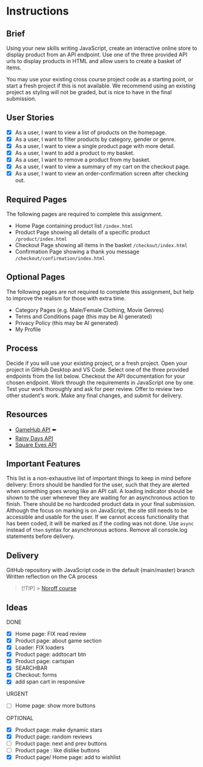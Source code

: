 # Instructions

## Brief

Using your new skills writing JavaScript, create an interactive online store to display product from an API endpoint. Use one of the three provided API urls to display products in HTML and allow users to create a basket of items.

You may use your existing cross course project code as a starting point, or start a fresh project if this is not available. We recommend using an existing project as styling will not be graded, but is nice to have in the final submission.

## User Stories

- [x] As a user, I want to view a list of products on the homepage.
- [x] As a user, I want to filter products by category, gender or genre.
- [x] As a user, I want to view a single product page with more detail.
- [x] As a user, I want to add a product to my basket.
- [x] As a user, I want to remove a product from my basket.
- [x] As a user, I want to view a summary of my cart on the checkout page.
- [x] As a user, I want to view an order-confirmation screen after checking out.

## Required Pages

The following pages are required to complete this assignment.

- Home Page containing product list `/index.html`
- Product Page showing all details of a specific product `/product/index.html`
- Checkout Page showing all items in the basket `/checkout/index.html`
- Confirmation Page showing a thank you message `/checkout/confirmation/index.html`

## Optional Pages

The following pages are not required to complete this assignment, but help to improve the realism for those with extra time.

- Category Pages (e.g. Male/Female Clothing, Movie Genres)
- Terms and Conditions page (this may be AI generated)
- Privacy Policy (this may be AI generated)
- My Profile

## Process

Decide if you will use your existing project, or a fresh project.
Open your project in GitHub Desktop and VS Code.
Select one of the three provided endpoints from the list below.
Checkout the API documentation for your chosen endpoint.
Work through the requirements in JavaScript one by one.
Test your work thoroughly and ask for peer review.
Offer to review two other student's work.
Make any final changes, and submit for delivery.

## Resources

- [GameHub API](https://docs.noroff.dev/ecom-endpoints/gamehub) ⬅️
- [Rainy Days API](https://docs.noroff.dev/ecom-endpoints/rainy-days)
- [Square Eyes API](https://docs.noroff.dev/ecom-endpoints/square-eyes)

## Important Features

This list is a non-exhaustive list of important things to keep in mind before delivery:
Errors should be handled for the user, such that they are alerted when something goes wrong like an API call.
A loading indicator should be shown to the user whenever they are waiting for an asynchronous action to finish.
There should be no hardcoded product data in your final submission.
Although the focus on marking is on JavaScript, the site still needs to be accessible and usable for the user. If we cannot access functionality that has been coded, it will be marked as if the coding was not done.
Use `async` instead of `then` syntax for asynchronous actions.
Remove all console.log statements before delivery.

## Delivery

GitHub repository with JavaScript code in the default (main/master) branch
Written reflection on the CA process

> [!TIP] > [Noroff course](https://mollify.noroff.dev/content/feu1/javascript-1/module-1?nav=course)

## Ideas

DONE

- [x] Home page: FIX read review
- [x] Product page: about game section
- [x] Loader: FIX loaders
- [x] Product page: addtocart btn
- [x] Product page: cartspan
- [x] SEARCHBAR
- [x] Checkout: forms
- [x] add span cart in responsive

URGENT

- [ ] Home page: show more buttons

OPTIONAL

- [x] Product page: make dynamic stars
- [x] Product page: random reviews
- [ ] Product page: next and prev buttons
- [ ] Product page : like dislike buttons
- [x] Product page/ Home page: add to wishlist
